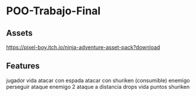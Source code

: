 # POO-Trabajo-Final
## Assets
https://pixel-boy.itch.io/ninja-adventure-asset-pack?download
## Features
jugador 
	vida
	atacar con espada
	atacar con shuriken (consumible)
enemigo
	perseguir
	ataque
enemigo 2
	ataque a distancia
drops
	vida
	puntos
	shuriken
